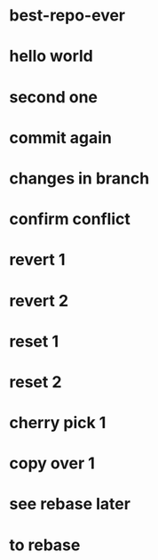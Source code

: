 # best-repo-ever
# hello world
# second one
# commit again
# changes in branch
# confirm conflict



# revert 1
# revert 2

# reset 1
# reset 2

# cherry pick 1
# copy over 1


# see rebase later
# to rebase
